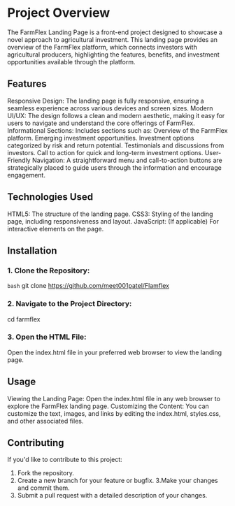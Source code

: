 # Project Overview
The FarmFlex Landing Page is a front-end project designed to showcase a novel approach to agricultural investment. This landing page provides an overview of the FarmFlex platform, which connects investors with agricultural producers, highlighting the features, benefits, and investment opportunities available through the platform.

## Features
Responsive Design: The landing page is fully responsive, ensuring a seamless experience across various devices and screen sizes.
Modern UI/UX: The design follows a clean and modern aesthetic, making it easy for users to navigate and understand the core offerings of FarmFlex.
Informational Sections: Includes sections such as:
Overview of the FarmFlex platform.
Emerging investment opportunities.
Investment options categorized by risk and return potential.
Testimonials and discussions from investors.
Call to action for quick and long-term investment options.
User-Friendly Navigation: A straightforward menu and call-to-action buttons are strategically placed to guide users through the information and encourage engagement.
## Technologies Used
HTML5: The structure of the landing page.
CSS3: Styling of the landing page, including responsiveness and layout.
JavaScript: (If applicable) For interactive elements on the page.
## Installation
### 1. Clone the Repository:
`bash`
git clone https://github.com/meet001patel/Flamflex
### 2. Navigate to the Project Directory:
cd farmflex
### 3. Open the HTML File:
Open the index.html file in your preferred web browser to view the landing page.
## Usage
Viewing the Landing Page: Open the index.html file in any web browser to explore the FarmFlex landing page.
Customizing the Content: You can customize the text, images, and links by editing the index.html, styles.css, and other associated files.
## Contributing
If you'd like to contribute to this project:
1. Fork the repository.
2. Create a new branch for your feature or bugfix.
3.Make your changes and commit them.
4. Submit a pull request with a detailed description of your changes.
